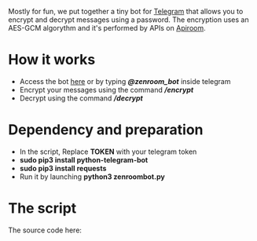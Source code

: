 
Mostly for fun, we put together a tiny bot for [Telegram](https://web.telegram.org/) that allows you to encrypt and decrypt messages using a password. The encryption uses an AES-GCM algorythm and it's performed by APIs on [Apiroom](http://apiroom.net/). 

# How it works

 - Access the bot [here](https://web.telegram.org/#/im?p=@zenroom_bot) or by typing ***@zenroom_bot*** inside telegram
 - Encrypt your messages using the command ***/encrypt***
 - Decrypt using the command ***/decrypt***

# Dependency and preparation


 - In the script, Replace **TOKEN** with your telegram token 
 - **sudo pip3 install python-telegram-bot**
 - **sudo pip3 install requests**
 - Run it by launching **python3 zenroombot.py**
 
# The script

The source code here: 
  
[](../../examples/zenroom-bot.py ':include :type=code python')